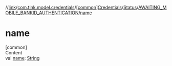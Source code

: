 //[link](../../../../index.md)/[com.tink.model.credentials](../../../index.md)/[[common]Credentials](../../index.md)/[Status](../index.md)/[AWAITING_MOBILE_BANKID_AUTHENTICATION](index.md)/[name](name.md)



# name  
[common]  
Content  
val [name](name.md): [String](https://kotlinlang.org/api/latest/jvm/stdlib/kotlin/-string/index.html)  



